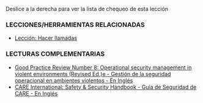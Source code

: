 [Title]: # (¿Y ahora qué?)
[Difficulty]: # (Principiante)
[Order]: # (0)

Deslice a la derecha para ver la lista de chequeo de esta lección

### LECCIONES/HERRAMIENTAS RELACIONADAS

*   [Lección: Hacer llamadas](umbrella://lesson/making-a-call)

### LECTURAS COMPLEMENTARIAS

*   [Good Practice Review Number 8: Operational security management in violent environments (Revised Ed.)e - Gestión de la seguridad operacional en ambientes violentos - En Inglés](www.odihpn.org/download/gpr_8_revised2.pdf)
*   [CARE International: Safety & Security Handbook - Guía de Seguridad de CARE - En Inglés](https://www.care.org.au/wp-content/uploads/2014/12/CI-Personal-Safety-and-Security-Handbook-2014.pdf)